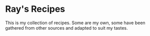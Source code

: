 Ray's Recipes
=============

This is my collection of recipes. Some are my own, some have been gathered from other
sources and adapted to suit my tastes.



